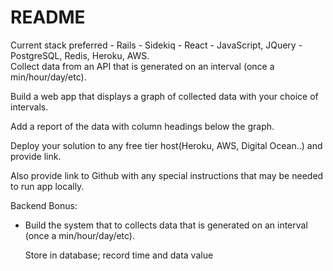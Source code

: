 # README

Current stack preferred - Rails - Sidekiq - React - JavaScript, JQuery - PostgreSQL, Redis, Heroku, AWS.   
  Collect data from an API that is generated on an interval (once a min/hour/day/etc).

  Build a web app that displays a graph of collected data with your choice of intervals. 

  Add a report of the data with column headings below the graph. 

  Deploy your solution to any free tier host(Heroku, AWS, Digital Ocean..) and provide link.

  Also provide link to Github with any special instructions that may be needed to run app locally. 

  Backend Bonus:

  - Build the system that to collects data that is generated on an interval (once a min/hour/day/etc). 

    Store in database; record time and data value

